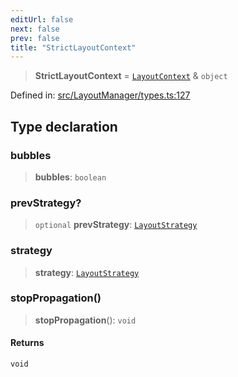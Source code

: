 ```yaml
---
editUrl: false
next: false
prev: false
title: "StrictLayoutContext"
---
```


> **StrictLayoutContext** = [`LayoutContext`](/api/type-aliases/layoutcontext/) & `object`

Defined in: [src/LayoutManager/types.ts:127](https://github.com/fabricjs/fabric.js/blob/b4f67b1cfd353d0e2763b168e07bce6b67895452/src/LayoutManager/types.ts#L127)

## Type declaration

### bubbles

> **bubbles**: `boolean`

### prevStrategy?

> `optional` **prevStrategy**: [`LayoutStrategy`](/api/classes/layoutstrategy/)

### strategy

> **strategy**: [`LayoutStrategy`](/api/classes/layoutstrategy/)

### stopPropagation()

> **stopPropagation**(): `void`

#### Returns

`void`
